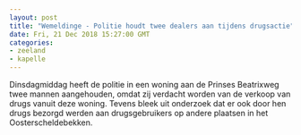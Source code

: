 ```yaml
---
layout: post
title: "Wemeldinge - Politie houdt twee dealers aan tijdens drugsactie"
date: Fri, 21 Dec 2018 15:27:00 GMT
categories: 
- zeeland 
- kapelle 
---
```


Dinsdagmiddag heeft de politie in een woning aan de Prinses Beatrixweg twee mannen aangehouden, omdat zij verdacht worden van de verkoop van drugs vanuit deze woning. Tevens bleek uit onderzoek dat er ook door hen drugs bezorgd werden aan drugsgebruikers op andere plaatsen in het Oosterscheldebekken.
